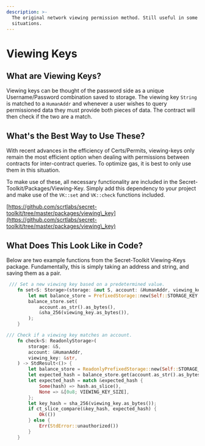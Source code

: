```yaml
---
description: >-
  The original network viewing permission method. Still useful in some
  situations.
---
```


# Viewing Keys

## What are Viewing Keys?

Viewing keys can be thought of the password side as a unique Username/Password combination saved to storage. The viewing key `String` is matched to a `HumanAddr` and whenever a user wishes to query permissioned data they must provide both pieces of data. The contract will then check if the two are a match.



## What's the Best Way to Use These?

With recent advances in the efficiency of Certs/Permits, viewing-keys only remain the most efficient option when dealing with permissions between contracts for inter-contract queries. To optimize gas, it is best to only use them in this situation.

To make use of these, all necessary functionality are included in the Secret-Toolkit/Packages/Viewing-Key. Simply add this dependency to your project and make use of the `VK::set` and `VK::check` functions included.

[https://github.com/scrtlabs/secret-toolkit/tree/master/packages/viewing\_key](https://github.com/scrtlabs/secret-toolkit/tree/master/packages/viewing\_key)

## What Does This Look Like in Code?

Below are two example functions from the Secret-Toolkit Viewing-Keys package. Fundamentally, this is simply taking an address and string, and saving them as a pair.

```rust
 /// Set a new viewing key based on a predetermined value.
    fn set<S: Storage>(storage: &mut S, account: &HumanAddr, viewing_key: &str) {
        let mut balance_store = PrefixedStorage::new(Self::STORAGE_KEY, storage);
        balance_store.set(
            account.as_str().as_bytes(),
            &sha_256(viewing_key.as_bytes()),
        );
    }
```

```rust
/// Check if a viewing key matches an account.
    fn check<S: ReadonlyStorage>(
        storage: &S,
        account: &HumanAddr,
        viewing_key: &str,
    ) -> StdResult<()> {
        let balance_store = ReadonlyPrefixedStorage::new(Self::STORAGE_KEY, storage);
        let expected_hash = balance_store.get(account.as_str().as_bytes());
        let expected_hash = match &expected_hash {
            Some(hash) => hash.as_slice(),
            None => &[0u8; VIEWING_KEY_SIZE],
        };
        let key_hash = sha_256(viewing_key.as_bytes());
        if ct_slice_compare(&key_hash, expected_hash) {
            Ok(())
        } else {
            Err(StdError::unauthorized())
        }
    }
```
